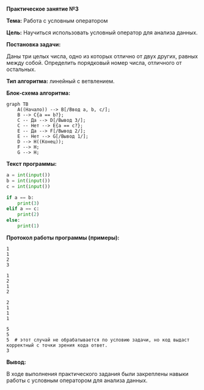 **Практическое занятие №3**

**Тема:**  Работа с условным оператором

**Цель:** Научиться использовать условный оператор для анализа данных.

**Постановка задачи:**

Даны три целых числа, одно из которых отлично от двух других, равных между собой. Определить порядковый номер числа, отличного от остальных.

**Тип алгоритма:** линейный с ветвлением.

**Блок-схема алгоритма:**

```mermaid
graph TB
    A((Начало)) --> B[/Ввод a, b, c/];
    B --> C{a == b?};
    C -- Да --> D[/Вывод 3/];
    C -- Нет --> E{a == c?};
    E -- Да --> F[/Вывод 2/];
    E -- Нет --> G[/Вывод 1/];
    D --> H((Конец));
    F --> H;
    G --> H;

```

**Текст программы:**

```python
a = int(input())
b = int(input())
c = int(input())

if a == b:
    print(3)
elif a == c:
    print(2)
else:
    print(1)
```

**Протокол работы программы (примеры):**

```
1
1
2
3

1
2
1
2

2
1
1
1

5
5
5  # этот случай не обрабатывается по условию задачи, но код выдаст корректный с точки зрения кода ответ.
3
```

**Вывод:**

В ходе выполнения практического задания были закреплены навыки работы с условным оператором для анализа данных.
